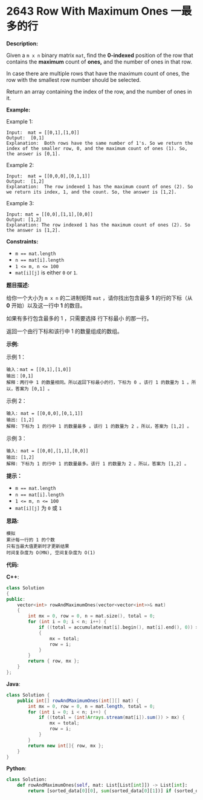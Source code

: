 # 2643 Row With Maximum Ones 一最多的行

__Description:__

Given a `m x n` binary matrix `mat`, find the __0-indexed__ position of the row that contains the __maximum__ count of __ones,__ and the number of ones in that row.

In case there are multiple rows that have the maximum count of ones, the row with the smallest row number should be selected.

Return an array containing the index of the row, and the number of ones in it.

__Example:__

Example 1:

```text
Input:  mat = [[0,1],[1,0]]
Output:  [0,1]
Explanation:  Both rows have the same number of 1's. So we return the index of the smaller row, 0, and the maximum count of ones (1). So, the answer is [0,1].
```

Example 2:

```text
Input:  mat = [[0,0,0],[0,1,1]]
Output:  [1,2]
Explanation:  The row indexed 1 has the maximum count of ones (2). So we return its index, 1, and the count. So, the answer is [1,2].
```

Example 3:

```text
Input: mat = [[0,0],[1,1],[0,0]]
Output: [1,2]
Explanation: The row indexed 1 has the maximum count of ones (2). So the answer is [1,2].
```

__Constraints:__

- `m == mat.length`
- `n == mat[i].length`
- `1 <= m, n <= 100`
- `mat[i][j]` is either `0` or `1`.

__题目描述:__

给你一个大小为 `m x n` 的二进制矩阵 `mat` ，请你找出包含最多 __1__ 的行的下标（从 __0__ 开始）以及这一行中 __1__ 的数目。

如果有多行包含最多的 1 ，只需要选择 行下标最小 的那一行。

返回一个由行下标和该行中 1 的数量组成的数组。

__示例:__

示例 1：

```text
输入：mat = [[0,1],[1,0]]
输出：[0,1]
解释：两行中 1 的数量相同。所以返回下标最小的行，下标为 0 。该行 1 的数量为 1 。所以，答案为 [0,1] 。
```

示例 2：

```text
输入: mat = [[0,0,0],[0,1,1]]
输出: [1,2]
解释: 下标为 1 的行中 1 的数量最多 。该行 1 的数量为 2 。所以，答案为 [1,2] 。
```

示例 3：

```text
输入: mat = [[0,0],[1,1],[0,0]]
输出: [1,2]
解释: 下标为 1 的行中 1 的数量最多。该行 1 的数量为 2 。所以，答案为 [1,2] 。
```

__提示：__

- `m == mat.length`
- `n == mat[i].length`
- `1 <= m, n <= 100`
- `mat[i][j]` 为 `0` 或 `1`

__思路:__

```text
模拟
累计每一行的 1 的个数
只有当最大值更新时才更新结果
时间复杂度为 O(MN), 空间复杂度为 O(1)
```

__代码:__

__C++__:

```C++
class Solution 
{
public:
    vector<int> rowAndMaximumOnes(vector<vector<int>>& mat) 
    {
        int mx = 0, row = 0, n = mat.size(), total = 0;
        for (int i = 0; i < n; i++) {
            if ((total = accumulate(mat[i].begin(), mat[i].end(), 0)) > mx) 
            {
                mx = total;
                row = i;
            }
        }
        return { row, mx };
    }
};
```

__Java__:

```Java
class Solution {
    public int[] rowAndMaximumOnes(int[][] mat) {
        int mx = 0, row = 0, n = mat.length, total = 0;
        for (int i = 0; i < n; i++) {
            if ((total = (int)Arrays.stream(mat[i]).sum()) > mx) {
                mx = total;
                row = i;
            }
        }
        return new int[]{ row, mx };
    }
}
```

__Python__:

```Python
class Solution:
    def rowAndMaximumOnes(self, mat: List[List[int]]) -> List[int]:
        return [sorted_data[0][0], sum(sorted_data[0][1])] if (sorted_data := sorted(enumerate(mat), key=lambda x: sum(x[1]), reverse=True)) else [0, 0]
```
